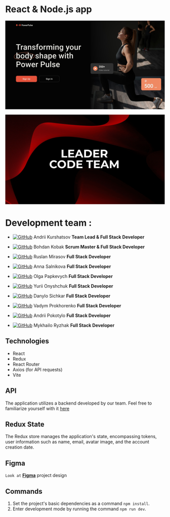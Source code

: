# React & Node.js app

![Presentation](./public/power-pulse.jpg)

![Presentation](./public/presentation.gif)

# Development team :

- [![GitHub](https://img.shields.io/badge/GitHub-100000?style=for-the-badge&logo=github&logoColor=white)](https://github.com/kurshatsov-andrii) Andrii
  Kurshatsov **Team Lead & Full Stack Developer**

- [![GitHub](https://img.shields.io/badge/GitHub-100000?style=for-the-badge&logo=github&logoColor=white)](https://github.com/BogdanK85) Bohdan Kobak
  **Scrum Master & Full Stack Developer**

- [![GitHub](https://img.shields.io/badge/GitHub-100000?style=for-the-badge&logo=github&logoColor=white)](https://github.com/RuslanMirasov) Ruslan
  Mirasov **Full Stack Developer**

- [![GitHub](https://img.shields.io/badge/GitHub-100000?style=for-the-badge&logo=github&logoColor=white)](https://github.com/Salnikova-Anna) Anna
  Salnikova **Full Stack Developer**

- [![GitHub](https://img.shields.io/badge/GitHub-100000?style=for-the-badge&logo=github&logoColor=white)](https://github.com/OlkoKS) Olga Papkevych
  **Full Stack Developer**

- [![GitHub](https://img.shields.io/badge/GitHub-100000?style=for-the-badge&logo=github&logoColor=white)](https://github.com/Svin07) Yurii Onyshchuk
  **Full Stack Developer**

- [![GitHub](https://img.shields.io/badge/GitHub-100000?style=for-the-badge&logo=github&logoColor=white)](https://github.com/boblmbq) Danylo Sichkar
  **Full Stack Developer**

- [![GitHub](https://img.shields.io/badge/GitHub-100000?style=for-the-badge&logo=github&logoColor=white)](https://github.com/SheGaDev) Vadym
  Prokhorenko **Full Stack Developer**

- [![GitHub](https://img.shields.io/badge/GitHub-100000?style=for-the-badge&logo=github&logoColor=white)](https://github.com/andriipkt) Andrii
  Pokotylo **Full Stack Developer**

- [![GitHub](https://img.shields.io/badge/GitHub-100000?style=for-the-badge&logo=github&logoColor=white)](https://github.com/DariusBlac) Mykhailo
  Ryzhak **Full Stack Developer**

## Technologies

- React
- Redux
- React Router
- Axios (for API requests)
- Vite

## API

The application utilizes a backend developed by our team. Feel free to familiarize yourself with it
[here](https://github.com/kurshatsov-andrii/leader-code-team-power-pulse-back-end)

## Redux State

The Redux store manages the application's state, encompassing tokens, user information such as name, email, avatar image, and the account creation
date.

## Figma

`Look at` [**Figma**](https://www.figma.com/file/0xm1EIt7GWmWxWTa8xu2K5/Power-Pulse-2.0?type=design&node-id=0-1&mode=design&t=vJw2X0p5TitKmQP2-0)
project design

## Commands

1. Set the project's basic dependencies as a command `npm install`.
2. Enter development mode by running the command `npm run dev`.
